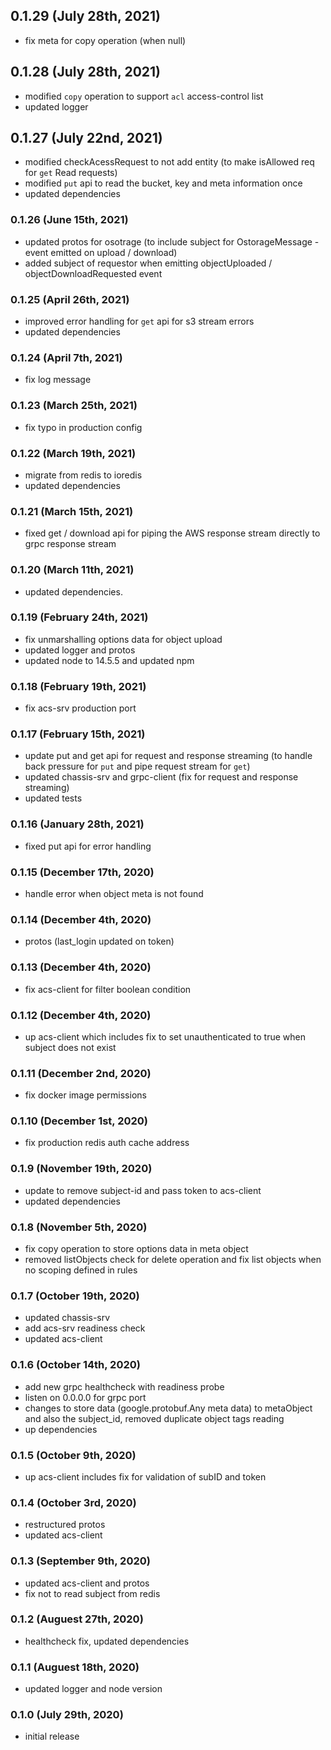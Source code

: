 ## 0.1.29 (July 28th, 2021)

- fix meta for copy operation (when null)

## 0.1.28 (July 28th, 2021)

- modified `copy` operation to support `acl` access-control list
- updated logger

## 0.1.27 (July 22nd, 2021)

- modified checkAcessRequest to not add entity (to make isAllowed req for `get` Read requests)
- modified `put` api to read the bucket, key and meta information once
- updated dependencies

### 0.1.26 (June 15th, 2021)

- updated protos for osotrage (to include subject for OstorageMessage - event emitted on upload / download)
- added subject of requestor when emitting objectUploaded / objectDownloadRequested event

### 0.1.25 (April 26th, 2021)

- improved error handling for `get` api for s3 stream errors
- updated dependencies

### 0.1.24 (April 7th, 2021)

- fix log message

### 0.1.23 (March 25th, 2021)

- fix typo in production config

### 0.1.22 (March 19th, 2021)

- migrate from redis to ioredis
- updated dependencies

### 0.1.21 (March 15th, 2021)

- fixed get / download api for piping the AWS response stream directly to grpc response stream

### 0.1.20 (March 11th, 2021)

- updated dependencies.

### 0.1.19 (February 24th, 2021)

- fix unmarshalling options data for object upload
- updated logger and protos
- updated node to 14.5.5 and updated npm

### 0.1.18 (February 19th, 2021)

- fix acs-srv production port

### 0.1.17 (February 15th, 2021)

- update put and get api for request and response streaming (to handle back pressure for `put` and pipe request stream for `get`)
- updated chassis-srv and grpc-client (fix for request and response streaming)
- updated tests

### 0.1.16 (January 28th, 2021)

- fixed put api for error handling

### 0.1.15 (December 17th, 2020)

- handle error when object meta is not found

### 0.1.14 (December 4th, 2020)

- protos (last_login updated on token)

### 0.1.13 (December 4th, 2020)

- fix acs-client for filter boolean condition

### 0.1.12 (December 4th, 2020)

- up acs-client which includes fix to set unauthenticated to true when subject does not exist

### 0.1.11 (December 2nd, 2020)

- fix docker image permissions

### 0.1.10 (December 1st, 2020)

- fix production redis auth cache address

### 0.1.9 (November 19th, 2020)

- update to remove subject-id and pass token to acs-client
- updated dependencies

### 0.1.8 (November 5th, 2020)

- fix copy operation to store options data in meta object
- removed listObjects check for delete operation and fix list objects when no scoping defined in rules

### 0.1.7 (October 19th, 2020)

- updated chassis-srv
- add acs-srv readiness check
- updated acs-client

### 0.1.6 (October 14th, 2020)

- add new grpc healthcheck with readiness probe
- listen on 0.0.0.0 for grpc port
- changes to store data (google.protobuf.Any meta data) to metaObject and also the subject_id, removed duplicate object tags reading
- up dependencies

### 0.1.5 (October 9th, 2020)

- up acs-client includes fix for validation of subID and token

### 0.1.4 (October 3rd, 2020)

- restructured protos
- updated acs-client

### 0.1.3 (September 9th, 2020)

- updated acs-client and protos
- fix not to read subject from redis

### 0.1.2 (Auguest 27th, 2020)

- healthcheck fix, updated dependencies

### 0.1.1 (Auguest 18th, 2020)

- updated logger and node version

### 0.1.0 (July 29th, 2020)

- initial release
